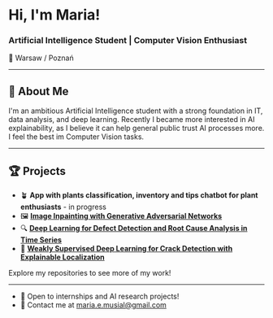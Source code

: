 # Hi, I'm Maria!

### Artificial Intelligence Student | Computer Vision Enthusiast

📍 Warsaw / Poznań  

---

## 🚀 About Me
I'm an ambitious Artificial Intelligence student with a strong foundation in IT, data analysis, and deep learning. Recently I became more interested in AI explainability, as I believe it can help general public trust AI processes more. I feel the best im Computer Vision tasks.

---

## 🏆 Projects
- 🪴 **App with plants classification, inventory and tips chatbot for plant enthusiasts** - in progress
- 🖼️ [**Image Inpainting with Generative Adversarial Networks**](https://github.com/Bialkasss/CV-ImageInpainting/blob/d6338d9219f8cf248e6dedee34faf9359547bc10/Working_GAN.ipynb)
- 🔍 [**Deep Learning for Defect Detection and Root Cause Analysis in Time Series**](https://github.com/Bialkasss/DeepLearning/blob/3c537695ec6c828d744de3e7c5284916002b8c68/RNN/Candies/ProjectData.ipynb)
- 🚧 [**Weakly Supervised Deep Learning for Crack Detection with Explainable Localization**](https://github.com/Bialkasss/DeepLearning/blob/3c537695ec6c828d744de3e7c5284916002b8c68/Crack_segmentation/Crack_segmentation_project.ipynb)

Explore my repositories to see more of my work!

---

- 💼 Open to internships and AI research projects!
- 📨 Contact me at maria.e.musial@gmail.com

